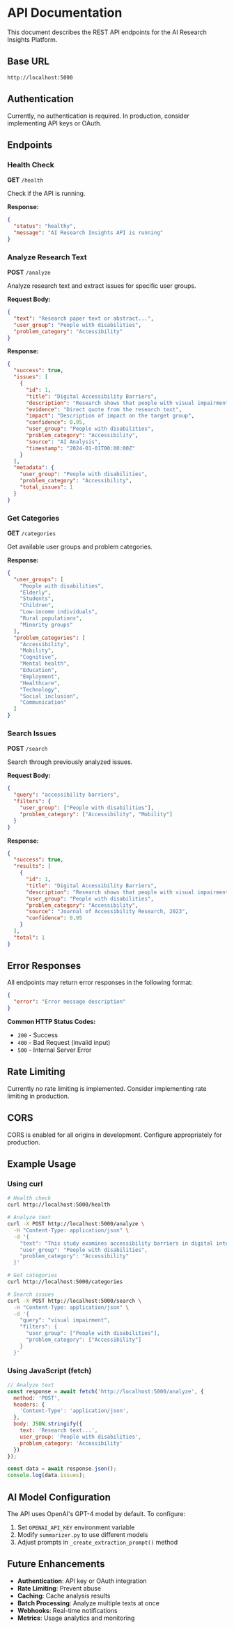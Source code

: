 # API Documentation

This document describes the REST API endpoints for the AI Research Insights Platform.

## Base URL

```
http://localhost:5000
```

## Authentication

Currently, no authentication is required. In production, consider implementing API keys or OAuth.

## Endpoints

### Health Check

**GET** `/health`

Check if the API is running.

**Response:**
```json
{
  "status": "healthy",
  "message": "AI Research Insights API is running"
}
```

### Analyze Research Text

**POST** `/analyze`

Analyze research text and extract issues for specific user groups.

**Request Body:**
```json
{
  "text": "Research paper text or abstract...",
  "user_group": "People with disabilities",
  "problem_category": "Accessibility"
}
```

**Response:**
```json
{
  "success": true,
  "issues": [
    {
      "id": 1,
      "title": "Digital Accessibility Barriers",
      "description": "Research shows that people with visual impairments face significant barriers...",
      "evidence": "Direct quote from the research text",
      "impact": "Description of impact on the target group",
      "confidence": 0.95,
      "user_group": "People with disabilities",
      "problem_category": "Accessibility",
      "source": "AI Analysis",
      "timestamp": "2024-01-01T00:00:00Z"
    }
  ],
  "metadata": {
    "user_group": "People with disabilities",
    "problem_category": "Accessibility",
    "total_issues": 1
  }
}
```

### Get Categories

**GET** `/categories`

Get available user groups and problem categories.

**Response:**
```json
{
  "user_groups": [
    "People with disabilities",
    "Elderly",
    "Students",
    "Children",
    "Low-income individuals",
    "Rural populations",
    "Minority groups"
  ],
  "problem_categories": [
    "Accessibility",
    "Mobility",
    "Cognitive",
    "Mental health",
    "Education",
    "Employment",
    "Healthcare",
    "Technology",
    "Social inclusion",
    "Communication"
  ]
}
```

### Search Issues

**POST** `/search`

Search through previously analyzed issues.

**Request Body:**
```json
{
  "query": "accessibility barriers",
  "filters": {
    "user_group": ["People with disabilities"],
    "problem_category": ["Accessibility", "Mobility"]
  }
}
```

**Response:**
```json
{
  "success": true,
  "results": [
    {
      "id": 1,
      "title": "Digital Accessibility Barriers",
      "description": "Research shows that people with visual impairments face significant barriers...",
      "user_group": "People with disabilities",
      "problem_category": "Accessibility",
      "source": "Journal of Accessibility Research, 2023",
      "confidence": 0.95
    }
  ],
  "total": 1
}
```

## Error Responses

All endpoints may return error responses in the following format:

```json
{
  "error": "Error message description"
}
```

**Common HTTP Status Codes:**
- `200` - Success
- `400` - Bad Request (invalid input)
- `500` - Internal Server Error

## Rate Limiting

Currently no rate limiting is implemented. Consider implementing rate limiting in production.

## CORS

CORS is enabled for all origins in development. Configure appropriately for production.

## Example Usage

### Using curl

```bash
# Health check
curl http://localhost:5000/health

# Analyze text
curl -X POST http://localhost:5000/analyze \
  -H "Content-Type: application/json" \
  -d '{
    "text": "This study examines accessibility barriers in digital interfaces...",
    "user_group": "People with disabilities",
    "problem_category": "Accessibility"
  }'

# Get categories
curl http://localhost:5000/categories

# Search issues
curl -X POST http://localhost:5000/search \
  -H "Content-Type: application/json" \
  -d '{
    "query": "visual impairment",
    "filters": {
      "user_group": ["People with disabilities"],
      "problem_category": ["Accessibility"]
    }
  }'
```

### Using JavaScript (fetch)

```javascript
// Analyze text
const response = await fetch('http://localhost:5000/analyze', {
  method: 'POST',
  headers: {
    'Content-Type': 'application/json',
  },
  body: JSON.stringify({
    text: 'Research text...',
    user_group: 'People with disabilities',
    problem_category: 'Accessibility'
  })
});

const data = await response.json();
console.log(data.issues);
```

## AI Model Configuration

The API uses OpenAI's GPT-4 model by default. To configure:

1. Set `OPENAI_API_KEY` environment variable
2. Modify `summarizer.py` to use different models
3. Adjust prompts in `_create_extraction_prompt()` method

## Future Enhancements

- **Authentication**: API key or OAuth integration
- **Rate Limiting**: Prevent abuse
- **Caching**: Cache analysis results
- **Batch Processing**: Analyze multiple texts at once
- **Webhooks**: Real-time notifications
- **Metrics**: Usage analytics and monitoring